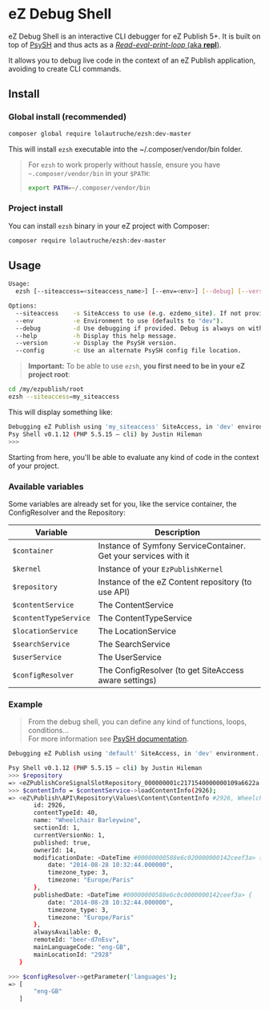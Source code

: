 # eZ Debug Shell

eZ Debug Shell is an interactive CLI debugger for eZ Publish 5+.
It is built on top of [PsySH](http://psysh.org) and thus acts as a [*Read-eval-print-loop* (aka **repl**)](http://en.wikipedia.org/wiki/Read%E2%80%93eval%E2%80%93print_loop).

It allows you to debug live code in the context of an eZ Publish application, avoiding to create CLI commands.

## Install
### Global install (recommended)
```bash
composer global require lolautruche/ezsh:dev-master
```

This will install `ezsh` executable into the ~/.composer/vendor/bin folder.

> For `ezsh` to work properly without hassle, ensure you have `~.composer/vendor/bin` in your `$PATH`:
>
> ```bash
> export PATH=~/.composer/vendor/bin
> ```

### Project install
You can install `ezsh` binary in your eZ project with Composer:

```bash
composer require lolautruche/ezsh:dev-master
```

## Usage
```bash
Usage:
  ezsh [--siteaccess=<siteaccess_name>] [--env=<env>] [--debug] [--version] [--help] [files...]

Options:
  --siteaccess    -s SiteAccess to use (e.g. ezdemo_site). If not provided, fallbacks to configured default SiteAccess.
  --env           -e Environment to use (defaults to "dev").
  --debug         -d Use debugging if provided. Debug is always on with "dev" environment.
  --help          -h Display this help message.
  --version       -v Display the PsySH version.
  --config        -c Use an alternate PsySH config file location.
```

> **Important:** To be able to use `ezsh`, **you first need to be in your eZ project root**:

```bash
cd /my/ezpublish/root
ezsh --siteaccess=my_siteaccess
```

This will display something like:

```bash
Debugging eZ Publish using 'my_siteaccess' SiteAccess, in 'dev' environment.
Psy Shell v0.1.12 (PHP 5.5.15 — cli) by Justin Hileman
>>>
```

Starting from here, you'll be able to evaluate any kind of code in the context of your project.

### Available variables
Some variables are already set for you, like the service container, the ConfigResolver and the Repository:

| Variable              | Description                                                     |
|-----------------------|-----------------------------------------------------------------|
| `$container`          | Instance of Symfony ServiceContainer. Get your services with it |
| `$kernel`             | Instance of your `EzPublishKernel`                              |
| `$repository`         | Instance of the eZ Content repository (to use API)              |
| `$contentService`     | The ContentService                                              |
| `$contentTypeService` | The ContentTypeService                                          |
| `$locationService`    | The LocationService                                             |
| `$searchService`      | The SearchService                                               |
| `$userService`        | The UserService                                                 |
| `$configResolver`     | The ConfigResolver (to get SiteAccess aware settings)           |

### Example

> From the debug shell, you can define any kind of functions, loops, conditions...<br>
> For more information see [PsySH documentation](http://psysh.org).

```bash
Debugging eZ Publish using 'default' SiteAccess, in 'dev' environment.

Psy Shell v0.1.12 (PHP 5.5.15 — cli) by Justin Hileman
>>> $repository
=> <eZPublishCoreSignalSlotRepository_000000001c2171540000000109a6622a #000000005890a1640000000113a69e24> {}
>>> $contentInfo = $contentService->loadContentInfo(2926);
=> <eZ\Publish\API\Repository\Values\Content\ContentInfo #2926, Wheelchair Barleywine {
       id: 2926,
       contentTypeId: 40,
       name: "Wheelchair Barleywine",
       sectionId: 1,
       currentVersionNo: 1,
       published: true,
       ownerId: 14,
       modificationDate: <DateTime #00000000588e6c020000000142ceef3a> {
           date: "2014-08-28 10:32:44.000000",
           timezone_type: 3,
           timezone: "Europe/Paris"
       },
       publishedDate: <DateTime #00000000588e6c0c0000000142ceef3a> {
           date: "2014-08-28 10:32:44.000000",
           timezone_type: 3,
           timezone: "Europe/Paris"
       },
       alwaysAvailable: 0,
       remoteId: "beer-d7nEsv",
       mainLanguageCode: "eng-GB",
       mainLocationId: "2928"
   }

>>> $configResolver->getParameter('languages');
=> [
       "eng-GB"
   ]
```

